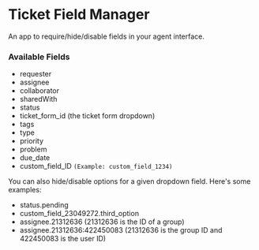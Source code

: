 # Ticket Field Manager
An app to require/hide/disable fields in your agent interface.

### Available Fields
* requester
* assignee
* collaborator
* sharedWith
* status
* ticket_form_id (the ticket form dropdown)
* tags
* type
* priority
* problem
* due_date
* custom_field_ID  `(Example: custom_field_1234)`

You can also hide/disable options for a given dropdown field. Here's some examples:
* status.pending
* custom_field_23049272.third_option
* assignee.21312636 (21312636 is the ID of a group)
* assignee.21312636:422450083 (21312636 is the group ID and 422450083 is the user ID)

